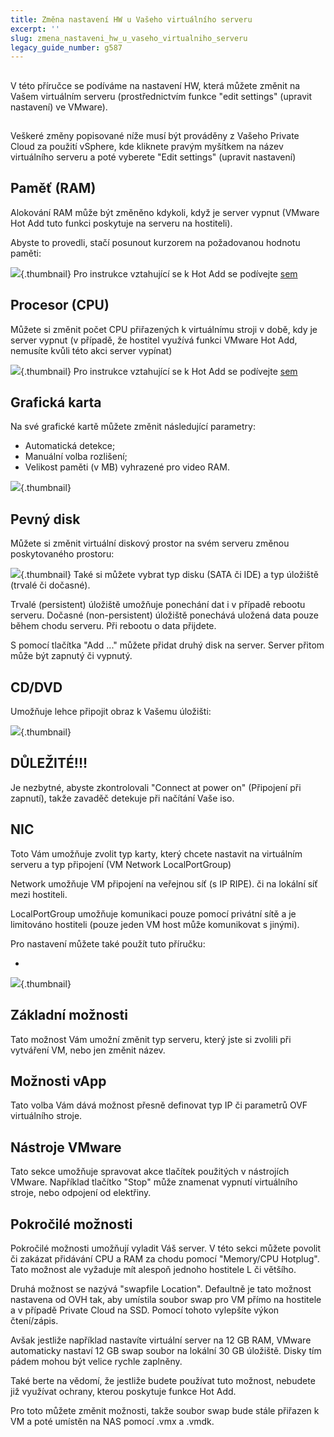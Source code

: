 ```yaml
---
title: Změna nastavení HW u Vašeho virtuálního serveru
excerpt: ''
slug: zmena_nastaveni_hw_u_vaseho_virtualniho_serveru
legacy_guide_number: g587
---
```



## 
V této příručce se podíváme na nastavení HW, která můžete změnit na Vašem virtuálním serveru (prostřednictvím funkce "edit settings" (upravit nastavení) ve VMware).


## 
Veškeré změny popisované níže musí být prováděny z Vašeho Private Cloud za použití vSphere, kde kliknete pravým myšítkem na název virtuálního serveru a poté vyberete "Edit settings" (upravit nastavení)


## Paměť (RAM)
Alokování RAM může být změněno kdykoli, když je server vypnut (VMware Hot Add tuto funkci poskytuje na serveru na hostiteli).

Abyste to provedli, stačí posunout kurzorem na požadovanou hodnotu paměti:

![](images/img_53.jpg){.thumbnail}
Pro instrukce vztahující se k Hot Add se podívejte [sem](#CONFIG_AND_ADVANCED_OPTIONS)


## Procesor (CPU)
Můžete si změnit počet CPU přiřazených k virtuálnímu stroji v době, kdy je server vypnut (v případě, že hostitel využívá funkci VMware Hot Add, nemusíte kvůli této akci server vypínat)

![](images/img_54.jpg){.thumbnail}
Pro instrukce vztahující se k Hot Add se podívejte [sem](#CONFIG_AND_ADVANCED_OPTIONS)


## Grafická karta
Na své grafické kartě můžete změnit následující parametry:

- Automatická detekce;
- Manuální volba rozlišení;
- Velikost paměti (v MB) vyhrazené pro video RAM.



![](images/img_55.jpg){.thumbnail}


## Pevný disk
Můžete si změnit virtuální diskový prostor na svém serveru změnou poskytovaného prostoru:

![](images/img_56.jpg){.thumbnail}
Také si můžete vybrat typ disku (SATA či IDE) a typ úložiště (trvalé či dočasné).

Trvalé (persistent) úložiště umožňuje ponechání dat i v případě rebootu serveru.
Dočasné (non-persistent) úložiště ponechává uložená data pouze během chodu serveru. Při rebootu o data přijdete.

S pomocí tlačítka "Add ..." můžete přidat druhý disk na server. Server přitom může být zapnutý či vypnutý.


## CD/DVD
Umožňuje lehce připojit obraz k Vašemu úložišti:

![](images/img_62.jpg){.thumbnail}

## DŮLEŽITÉ!!!
Je nezbytné, abyste zkontrolovali "Connect at power on" (Připojení při zapnutí), takže zavaděč detekuje při načítání Vaše iso.


## NIC
Toto Vám umožňuje zvolit typ karty, který chcete nastavit na virtuálním serveru a typ připojení (VM Network LocalPortGroup)

Network umožňuje VM připojení na veřejnou síť (s IP RIPE). či na lokální síť mezi hostiteli.

LocalPortGroup umožňuje komunikaci pouze pomocí privátní sítě a je limitováno hostiteli (pouze jeden VM host může komunikovat s jinými).

Pro nastavení můžete také použít tuto příručku:


- []({legacy}582)



![](images/img_63.jpg){.thumbnail}


## Základní možnosti
Tato možnost Vám umožní změnit typ serveru, který jste si zvolili při vytváření VM, nebo jen změnit název.


## Možnosti vApp
Tato volba Vám dává možnost přesně definovat typ IP či parametrů OVF virtuálního stroje.


## Nástroje VMware
Tato sekce umožňuje spravovat akce tlačítek použitých v nástrojích VMware.
Například tlačítko "Stop" může znamenat vypnutí virtuálního stroje, nebo odpojení od elektřiny.


## Pokročilé možnosti
Pokročilé možnosti umožňují vyladit Váš server. V této sekci můžete povolit či zakázat přidávání CPU a RAM za chodu pomocí "Memory/CPU Hotplug". Tato možnost ale vyžaduje mít alespoň jednoho hostitele L či většího.

Druhá možnost se nazývá "swapfile Location". Defaultně je tato možnost nastavena od OVH tak, aby umístila soubor swap pro VM přímo na hostitele a v případě Private Cloud na SSD. Pomocí tohoto vylepšíte výkon čtení/zápis.


Avšak jestliže například nastavíte virtuální server na 12 GB RAM, VMware automaticky nastaví 12 GB swap soubor na lokální 30 GB úložiště. Disky tím pádem mohou být velice rychle zaplněny.

Také berte na vědomí, že jestliže budete používat tuto možnost, nebudete již využívat ochrany, kterou poskytuje funkce Hot Add.

Pro toto můžete změnit možnosti, takže soubor swap bude stále přiřazen k VM a poté umístěn na NAS pomocí .vmx a .vmdk.

